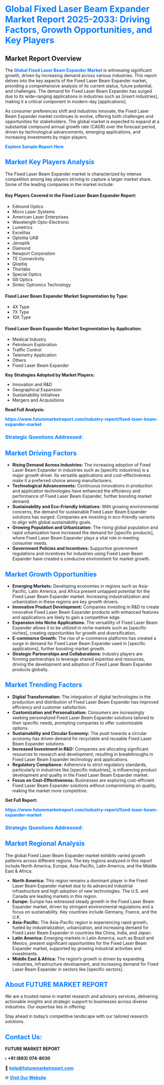 <h1 style="color: #007BFF;">Global Fixed Laser Beam Expander Market Report 2025-2033: Driving Factors, Growth Opportunities, and Key Players</h1>

<section id="overview">
<h2>Market Report Overview</h2>
<p>The <a href="https://www.futuremarketreport.com/industry-report/fixed-laser-beam-expander-market" style="color: #007BFF; text-decoration: none;"><strong>Global Fixed Laser Beam Expander Market</strong></a> is witnessing significant growth, driven by increasing demand across various industries. This report delves into the key aspects of the Fixed Laser Beam Expander market, providing a comprehensive analysis of its current status, future potential, and challenges. The demand for Fixed Laser Beam Expander has surged due to its wide-ranging applications in industries such as [insert industries], making it a critical component in modern-day [applications].</p>
<p>As consumer preferences shift and industries innovate, the Fixed Laser Beam Expander market continues to evolve, offering both challenges and opportunities for stakeholders. The global market is expected to expand at a substantial compound annual growth rate (CAGR) over the forecast period, driven by technological advancements, emerging applications, and increasing investments by major players.</p>
</section>

<section id="overview">
<p><a href="https://www.futuremarketreport.com/request-sample/reportId=127947" style="color: #007BFF; text-decoration: none;"><strong>Explore Sample Report Here</strong></a></p>
</section>

<section id="key-players">
<h2 style="color: #007BFF;">Market Key Players Analysis</h2>
<p>The Fixed Laser Beam Expander market is characterized by intense competition among key players striving to capture a larger market share. Some of the leading companies in the market include:</p>
<h4>Key Players Covered in the Fixed Laser Beam Expander Report:</h4>
<ul><li>Edmund Optics</li><li>Micro Laser Systems</li><li>American Laser Enterprises</li><li>Wavelength Opto-Electronic</li><li>Lumetrics</li><li>Excelitas</li><li>Optolita UAB</li><li>Jenoptik</li><li>Diamond</li><li>Newport Corporation</li><li>TE Connectivity</li><li>Qioptiq</li><li>Thorlabs</li><li>Special Optics</li><li>Sill Optics</li><li>Sintec Optronics Technology</li></ul>
<h4>Fixed Laser Beam Expander Market Segmentation by Type:</h4>
<ul><li>4X Type</li><li>7X Type</li><li>10X Type</li></ul>

<h4>Fixed Laser Beam Expander Market Segmentation by Application:</h4>
<ul><li>Medical Industry</li><li>Petroleum Exploration</li><li>Traffic Control</li><li>Telemetry Application</li><li>Others</li><li>Fixed Laser Beam Expander</li></ul>
<p><strong>Key Strategies Adopted by Market Players:</strong></p>
<ul>
<li>Innovation and R&D</li>
<li>Geographical Expansion</li>
<li>Sustainability Initiatives</li>
<li>Mergers and Acquisitions</li>
</ul>
</section>

<section>
<p><strong>Read Full Analysis: </strong></p><a href="https://www.futuremarketreport.com/industry-report/fixed-laser-beam-expander-market" style="color: #007BFF; text-decoration: none;"><strong>https://www.futuremarketreport.com/industry-report/fixed-laser-beam-expander-market</strong></a>
<h3 style="color: #007BFF;">Strategic Questions Addressed:</h3>
</section>

<section id="driving-factors">
<h2 style="color: #007BFF;">Market Driving Factors</h2>
<ul>
<li><strong>Rising Demand Across Industries:</strong> The increasing adoption of Fixed Laser Beam Expander in industries such as [specific industries] is a major growth driver. Its versatile applications and cost-effectiveness make it a preferred choice among manufacturers.</li>
<li><strong>Technological Advancements:</strong> Continuous innovations in production and application technologies have enhanced the efficiency and performance of Fixed Laser Beam Expander, further boosting market demand.</li>
<li><strong>Sustainability and Eco-Friendly Initiatives:</strong> With growing environmental concerns, the demand for sustainable Fixed Laser Beam Expander solutions has surged. Companies are investing in eco-friendly variants to align with global sustainability goals.</li>
<li><strong>Growing Population and Urbanization:</strong> The rising global population and rapid urbanization have increased the demand for [specific products], where Fixed Laser Beam Expander plays a vital role in meeting consumer needs.</li>
<li><strong>Government Policies and Incentives:</strong> Supportive government regulations and incentives for industries using Fixed Laser Beam Expander have created a conducive environment for market growth.</li>
</ul>
</section>

<section id="growth-opportunities">
<h2 style="color: #007BFF;">Market Growth Opportunities</h2>
<ul>
<li><strong>Emerging Markets:</strong> Developing economies in regions such as Asia-Pacific, Latin America, and Africa present untapped potential for the Fixed Laser Beam Expander market. Increasing industrialization and urbanization in these regions are key growth drivers.</li>
<li><strong>Innovative Product Development:</strong> Companies investing in R&D to create innovative Fixed Laser Beam Expander products with enhanced features and applications are likely to gain a competitive edge.</li>
<li><strong>Expansion into Niche Applications:</strong> The versatility of Fixed Laser Beam Expander allows it to be utilized in niche markets such as [specific niches], creating opportunities for growth and diversification.</li>
<li><strong>E-commerce Growth:</strong> The rise of e-commerce platforms has created a surge in demand for Fixed Laser Beam Expander used in [specific applications], further boosting market growth.</li>
<li><strong>Strategic Partnerships and Collaborations:</strong> Industry players are forming partnerships to leverage shared expertise and resources, driving the development and adoption of Fixed Laser Beam Expander products globally.</li>
</ul>
</section>

<section id="trending-factors">
<h2 style="color: #007BFF;">Market Trending Factors</h2>
<ul>
<li><strong>Digital Transformation:</strong> The integration of digital technologies in the production and distribution of Fixed Laser Beam Expander has improved efficiency and customer satisfaction.</li>
<li><strong>Customization and Personalization:</strong> Consumers are increasingly seeking personalized Fixed Laser Beam Expander solutions tailored to their specific needs, prompting companies to offer customizable options.</li>
<li><strong>Sustainability and Circular Economy:</strong> The push towards a circular economy has driven demand for recyclable and reusable Fixed Laser Beam Expander solutions.</li>
<li><strong>Increased Investment in R&D:</strong> Companies are allocating significant resources to research and development, resulting in breakthroughs in Fixed Laser Beam Expander technology and applications.</li>
<li><strong>Regulatory Compliance:</strong> Adherence to strict regulatory standards, particularly in industries like [specific industries], is influencing product development and quality in the Fixed Laser Beam Expander market.</li>
<li><strong>Focus on Cost-Effectiveness:</strong> Businesses are exploring cost-efficient Fixed Laser Beam Expander solutions without compromising on quality, making the market more competitive.</li>
</ul>
</section>

<section>
<p><strong>Get Full Report: </strong></p><a href="https://www.futuremarketreport.com/industry-report/fixed-laser-beam-expander-market" style="color: #007BFF; text-decoration: none;"><strong>https://www.futuremarketreport.com/industry-report/fixed-laser-beam-expander-market</strong></a>
<h3 style="color: #007BFF;">Strategic Questions Addressed:</h3>
</section>


<section id="regional-analysis">
<h2 style="color: #007BFF;">Market Regional Analysis</h2>
<p>The global Fixed Laser Beam Expander market exhibits varied growth patterns across different regions. The key regions analyzed in this report include North America, Europe, Asia-Pacific, Latin America, and the Middle East & Africa:</p>
<ul>
<li><strong>North America:</strong> This region remains a dominant player in the Fixed Laser Beam Expander market due to its advanced industrial infrastructure and high adoption of new technologies. The U.S. and Canada are leading markets in this region.</li>
<li><strong>Europe:</strong> Europe has witnessed steady growth in the Fixed Laser Beam Expander market, driven by stringent environmental regulations and a focus on sustainability. Key countries include Germany, France, and the U.K.</li>
<li><strong>Asia-Pacific:</strong> The Asia-Pacific region is experiencing rapid growth, fueled by industrialization, urbanization, and increasing demand for Fixed Laser Beam Expander in countries like China, India, and Japan.</li>
<li><strong>Latin America:</strong> Emerging markets in Latin America, such as Brazil and Mexico, present significant opportunities for the Fixed Laser Beam Expander market, supported by growing industrial activities and investments.</li>
<li><strong>Middle East & Africa:</strong> The region’s growth is driven by expanding industries, infrastructure development, and increasing demand for Fixed Laser Beam Expander in sectors like [specific sectors].</li>
</ul>
</section>

<footer>
<h2 style="color: #007BFF;">About FUTURE MARKET REPORT</h2>
<p>We are a trusted name in market research and advisory services, delivering actionable insights and strategic support to businesses across diverse industries. Our expertise lies in offering:</p>

<p>Stay ahead in today’s competitive landscape with our tailored research solutions.</p>

<h2 style="color: #007BFF;">Contact Us:</h2>
<p><strong>FUTURE MARKET REPORT</strong></p>
<p>📞 <strong>+91 (883) 074-8030</strong></p>
<p>📧 <strong><a href="mailto:help@futuremarketreport.com" style="color: #007BFF;">help@futuremarketreport.com</a></strong></p>
<p>🌐 <strong><a href="https://www.futuremarketreport.com/" style="color: #007BFF;">Visit Our Website</a></strong></p>
</footer>
